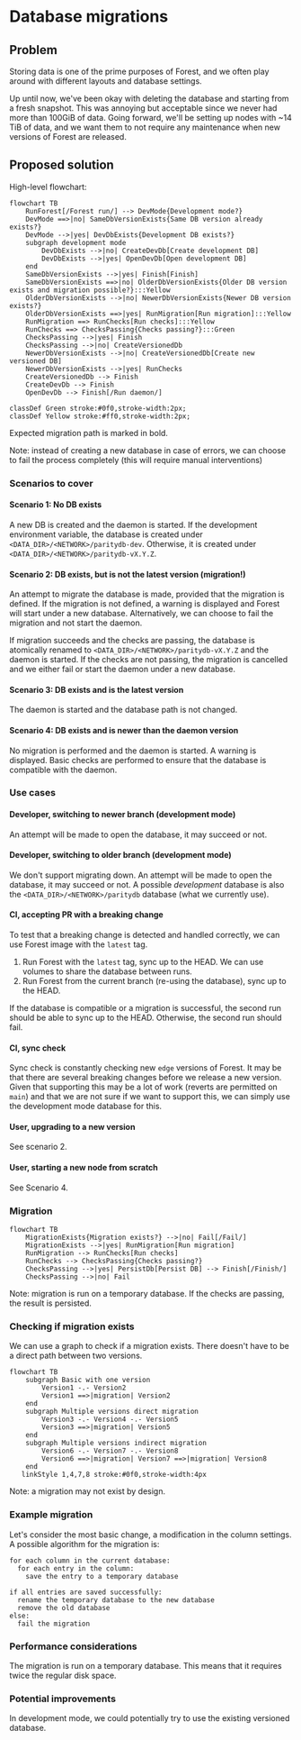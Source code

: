 # Database migrations

## Problem

Storing data is one of the prime purposes of Forest, and we often play around
with different layouts and database settings.

Up until now, we've been okay with deleting the database and starting from a
fresh snapshot. This was annoying but acceptable since we never had more than
100GiB of data. Going forward, we'll be setting up nodes with ~14 TiB of data,
and we want them to not require any maintenance when new versions of Forest are
released.

## Proposed solution

High-level flowchart:

```mermaid
flowchart TB
    RunForest[/Forest run/] --> DevMode{Development mode?}
    DevMode ==>|no| SameDbVersionExists{Same DB version already exists?}
    DevMode -->|yes| DevDbExists{Development DB exists?}
    subgraph development mode
        DevDbExists -->|no| CreateDevDb[Create development DB]
        DevDbExists -->|yes| OpenDevDb[Open development DB]
    end
    SameDbVersionExists -->|yes| Finish[Finish]
    SameDbVersionExists ==>|no| OlderDbVersionExists{Older DB version exists and migration possible?}:::Yellow
    OlderDbVersionExists -->|no| NewerDbVersionExists{Newer DB version exists?}
    OlderDbVersionExists ==>|yes| RunMigration[Run migration]:::Yellow
    RunMigration ==> RunChecks[Run checks]:::Yellow
    RunChecks ==> ChecksPassing{Checks passing?}:::Green
    ChecksPassing -->|yes| Finish
    ChecksPassing -->|no| CreateVersionedDb
    NewerDbVersionExists -->|no| CreateVersionedDb[Create new versioned DB]
    NewerDbVersionExists -->|yes| RunChecks
    CreateVersionedDb --> Finish
    CreateDevDb --> Finish
    OpenDevDb --> Finish[/Run daemon/]

classDef Green stroke:#0f0,stroke-width:2px;
classDef Yellow stroke:#ff0,stroke-width:2px;
```

Expected migration path is marked in bold.

Note: instead of creating a new database in case of errors, we can choose to
fail the process completely (this will require manual interventions)

### Scenarios to cover

#### Scenario 1: No DB exists

A new DB is created and the daemon is started. If the development environment
variable, the database is created under `<DATA_DIR>/<NETWORK>/paritydb-dev`.
Otherwise, it is created under `<DATA_DIR>/<NETWORK>/paritydb-vX.Y.Z`.

#### Scenario 2: DB exists, but is not the latest version (migration!)

An attempt to migrate the database is made, provided that the migration is
defined. If the migration is not defined, a warning is displayed and Forest will
start under a new database. Alternatively, we can choose to fail the migration
and not start the daemon.

If migration succeeds and the checks are passing, the database is atomically
renamed to `<DATA_DIR>/<NETWORK>/paritydb-vX.Y.Z` and the daemon is started. If
the checks are not passing, the migration is cancelled and we either fail or
start the daemon under a new database.

#### Scenario 3: DB exists and is the latest version

The daemon is started and the database path is not changed.

#### Scenario 4: DB exists and is newer than the daemon version

No migration is performed and the daemon is started. A warning is displayed.
Basic checks are performed to ensure that the database is compatible with the
daemon.

### Use cases

#### Developer, switching to newer branch (development mode)

An attempt will be made to open the database, it may succeed or not.

#### Developer, switching to older branch (development mode)

We don't support migrating down. An attempt will be made to open the database,
it may succeed or not. A possible _development_ database is also the
`<DATA_DIR>/<NETWORK>/paritydb` database (what we currently use).

#### CI, accepting PR with a breaking change

To test that a breaking change is detected and handled correctly, we can use
Forest image with the `latest` tag.

1. Run Forest with the `latest` tag, sync up to the HEAD. We can use volumes to
   share the database between runs.
2. Run Forest from the current branch (re-using the database), sync up to the
   HEAD.

If the database is compatible or a migration is successful, the second run
should be able to sync up to the HEAD. Otherwise, the second run should fail.

#### CI, sync check

Sync check is constantly checking new `edge` versions of Forest. It may be that
there are several breaking changes before we release a new version. Given that
supporting this may be a lot of work (reverts are permitted on `main`) and that
we are not sure if we want to support this, we can simply use the development
mode database for this.

#### User, upgrading to a new version

See scenario 2.

#### User, starting a new node from scratch

See Scenario 4.

### Migration

```mermaid
flowchart TB
    MigrationExists{Migration exists?} -->|no| Fail[/Fail/]
    MigrationExists -->|yes| RunMigration[Run migration]
    RunMigration --> RunChecks[Run checks]
    RunChecks --> ChecksPassing{Checks passing?}
    ChecksPassing -->|yes| PersistDb[Persist DB] --> Finish[/Finish/]
    ChecksPassing -->|no| Fail
```

Note: migration is run on a temporary database. If the checks are passing, the
result is persisted.

### Checking if migration exists

We can use a graph to check if a migration exists. There doesn't have to be a
direct path between two versions.

```mermaid
flowchart TB
    subgraph Basic with one version
        Version1 -.- Version2
        Version1 ==>|migration| Version2
    end
    subgraph Multiple versions direct migration
        Version3 -.- Version4 -.- Version5
        Version3 ==>|migration| Version5
    end
    subgraph Multiple versions indirect migration
        Version6 -.- Version7 -.- Version8
        Version6 ==>|migration| Version7 ==>|migration| Version8
    end
   linkStyle 1,4,7,8 stroke:#0f0,stroke-width:4px
```

Note: a migration may not exist by design.

### Example migration

Let's consider the most basic change, a modification in the column settings. A
possible algorithm for the migration is:

```
for each column in the current database:
  for each entry in the column:
    save the entry to a temporary database

if all entries are saved successfully:
  rename the temporary database to the new database
  remove the old database
else:
  fail the migration
```

### Performance considerations

The migration is run on a temporary database. This means that it requires twice
the regular disk space.

### Potential improvements

In development mode, we could potentially try to use the existing versioned
database.
